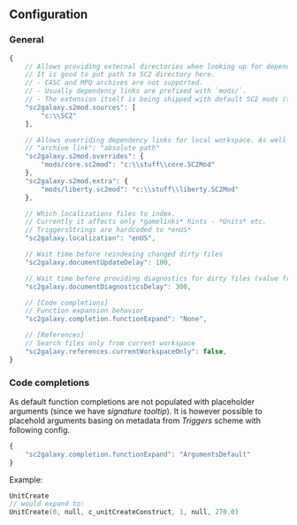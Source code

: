 ## Configuration

### General

```js
{
    // Allows providing external directories when looking up for dependencies.
    // It is good to put path to SC2 directory here.
    // - CASC and MPQ archives are not supported.
    // - Usually dependency links are prefixed with `mods/`.
    // - The extension itself is being shipped with default SC2 mods (they're stripped from irrevelant files, also only *enUS* localization is included).
    "sc2galaxy.s2mod.sources": [
        "c:\\SC2"
    ],

    // Allows overriding dependency links for local workspace. As well as forcing indexing of extra ones.
    // "archive link": "absolute path"
    "sc2galaxy.s2mod.overrides": {
        "mods/core.sc2mod": "c:\\stuff\\core.SC2Mod"
    },
    "sc2galaxy.s2mod.extra": {
        "mods/liberty.sc2mod": "c:\\stuff\\liberty.SC2Mod"
    },

    // Which localizations files to index.
    // Currently it affects only *gamelinks* hints - *Units* etc.
    // TriggersStrings are hardcoded to *enUS*
    "sc2galaxy.localization": "enUS",

    // Wait time before reindexing changed dirty files
    "sc2galaxy.documentUpdateDelay": 100,

    // Wait time before providing diagnostics for dirty files (value from *documentUpdateDelay* is contributed)
    "sc2galaxy.documentDiagnosticsDelay": 300,

    // [Code completions]
    // Function expansion behavior
    "sc2galaxy.completion.functionExpand": "None",

    // [References]
    // Search files only from current workspace
    "sc2galaxy.references.currentWorkspaceOnly": false,
}
```

### Code completions
As default function completions are not populated with placeholder arguments (since we have *signature tooltip*).
It is however possible to placehold arguments basing on metadata from *Triggers* scheme with following config.
```js
{
    "sc2galaxy.completion.functionExpand": "ArgumentsDefault"
}
```
Example:
```c
UnitCreate
// would expand to:
UnitCreate(0, null, c_unitCreateConstruct, 1, null, 270.0)
```